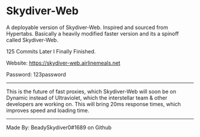 # Skydiver-Web
A deployable version of Skydiver-Web.
Inspired and sourced from Hypertabs.
Basically a heavily modified faster version and its a spinoff called Skydiver-Web.

125 Commits Later I Finally Finished. 

Website: https://skydiver-web.airlinemeals.net

Password: 123password
_______________________________________
This is the future of fast proxies,
which Skydiver-Web will soon be on Dynamic
instead of Ultraviolet, 
which the interstellar team & other developers are working on. This will bring 20ms response times, which improves speed and loading time.
_______________________________________
Made By: BeadySkydiver0#1689 on Github
